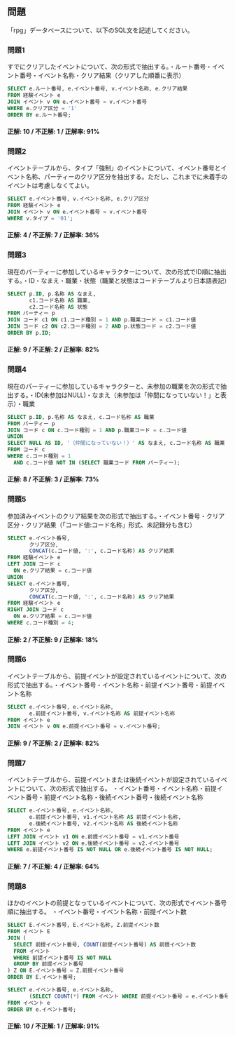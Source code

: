 ## 問題

「rpg」データベースについて、以下のSQL文を記述してください。

### 問題1

すでにクリアしたイベントについて、次の形式で抽出する。・ルート番号・イベント番号・イベント名称・クリア結果（クリアした順番に表示）

```sql
SELECT e.ルート番号, e.イベント番号, v.イベント名称, e.クリア結果
FROM 経験イベント e
JOIN イベント v ON e.イベント番号 = v.イベント番号
WHERE e.クリア区分 = '1'
ORDER BY e.ルート番号;
```
#### 正解: 10 / 不正解: 1 / 正解率: 91%

### 問題2

イベントテーブルから、タイプ「強制」のイベントについて、イベント番号とイベント名称、パーティーのクリア区分を抽出する。ただし、これまでに未着手のイベントは考慮しなくてよい。

```sql
SELECT e.イベント番号, v.イベント名称, e.クリア区分
FROM 経験イベント e
JOIN イベント v ON e.イベント番号 = v.イベント番号
WHERE v.タイプ = '01';
```
#### 正解: 4 / 不正解: 7 / 正解率: 36%

### 問題3

現在のパーティーに参加しているキャラクターについて、次の形式でID順に抽出する。・ID・なまえ・職業・状態（職業と状態はコードテーブルより日本語表記）

```sql
SELECT p.ID, p.名称 AS なまえ, 
       c1.コード名称 AS 職業, 
       c2.コード名称 AS 状態
FROM パーティー p
JOIN コード c1 ON c1.コード種別 = 1 AND p.職業コード = c1.コード値
JOIN コード c2 ON c2.コード種別 = 2 AND p.状態コード = c2.コード値
ORDER BY p.ID;
```
#### 正解: 9 / 不正解: 2 / 正解率: 82%

### 問題4

現在のパーティーに参加しているキャラクターと、未参加の職業を次の形式で抽出する。・ID(未参加はNULL)・なまえ（未参加は「仲間になっていない！」と表示）・職業

```sql
SELECT p.ID, p.名称 AS なまえ, c.コード名称 AS 職業
FROM パーティー p
JOIN コード c ON c.コード種別 = 1 AND p.職業コード = c.コード値
UNION
SELECT NULL AS ID, '（仲間になっていない！）' AS なまえ, c.コード名称 AS 職業
FROM コード c
WHERE c.コード種別 = 1
  AND c.コード値 NOT IN (SELECT 職業コード FROM パーティー);
```
#### 正解: 8 / 不正解: 3 / 正解率: 73%

### 問題5

参加済みイベントのクリア結果を次の形式で抽出する。・イベント番号・クリア区分・クリア結果（「コード値:コード名称」形式、未記録分も含む）

```sql
SELECT e.イベント番号, 
       クリア区分,
       CONCAT(c.コード値, ':', c.コード名称) AS クリア結果
FROM 経験イベント e
LEFT JOIN コード c
  ON e.クリア結果 = c.コード値
UNION
SELECT e.イベント番号, 
       クリア区分,
       CONCAT(c.コード値, ':', c.コード名称) AS クリア結果
FROM 経験イベント e
RIGHT JOIN コード c
  ON e.クリア結果 = c.コード値
WHERE c.コード種別 = 4;
```
#### 正解: 2 / 不正解: 9 / 正解率: 18%

### 問題6

イベントテーブルから、前提イベントが設定されているイベントについて、次の形式で抽出する。・イベント番号・イベント名称・前提イベント番号・前提イベント名称

```sql
SELECT e.イベント番号, e.イベント名称,
       e.前提イベント番号, v.イベント名称 AS 前提イベント名称
FROM イベント e
JOIN イベント v ON e.前提イベント番号 = v.イベント番号;
```
#### 正解: 9 / 不正解: 2 / 正解率: 82%

### 問題7

イベントテーブルから、前提イベントまたは後続イベントが設定されているイベントについて、次の形式で抽出する。
・イベント番号・イベント名称・前提イベント番号・前提イベント名称・後続イベント番号・後続イベント名称

```sql
SELECT e.イベント番号, e.イベント名称,
       e.前提イベント番号, v1.イベント名称 AS 前提イベント名称,
       e.後続イベント番号, v2.イベント名称 AS 後続イベント名称
FROM イベント e
LEFT JOIN イベント v1 ON e.前提イベント番号 = v1.イベント番号
LEFT JOIN イベント v2 ON e.後続イベント番号 = v2.イベント番号
WHERE e.前提イベント番号 IS NOT NULL OR e.後続イベント番号 IS NOT NULL;
```
#### 正解: 7 / 不正解: 4 / 正解率: 64%

### 問題8

ほかのイベントの前提となっているイベントについて、次の形式でイベント番号順に抽出する。
・イベント番号・イベント名称・前提イベント数

```sql
SELECT E.イベント番号, E.イベント名称, Z.前提イベント数
FROM イベント E
JOIN (
  SELECT 前提イベント番号, COUNT(前提イベント番号) AS 前提イベント数
  FROM イベント
  WHERE 前提イベント番号 IS NOT NULL
  GROUP BY 前提イベント番号
) Z ON E.イベント番号 = Z.前提イベント番号
ORDER BY E.イベント番号;
```

```sql
SELECT e.イベント番号, e.イベント名称,
       (SELECT COUNT(*) FROM イベント WHERE 前提イベント番号 = e.イベント番号) AS 前提イベント数
FROM イベント e
ORDER BY e.イベント番号;
```
#### 正解: 10 / 不正解: 1 / 正解率: 91%
